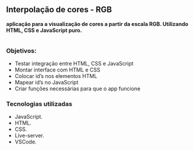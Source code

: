 ## Interpolação de cores - RGB

**aplicação para a visualização de cores a partir da escala RGB. Utilizando HTML, CSS e JavaScript puro.**

![]()



### Objetivos:

- Testar integração entre HTML, CSS e JavaScript
- Montar interface com HTML e CSS
- Colocar id’s nos elementos HTML
- Mapear id’s no JavaScript
- Criar funções necessárias para que o app funcione

### Tecnologias utilizadas

- JavaScript.
- HTML.
- CSS.
- Live-server.
- VSCode.
